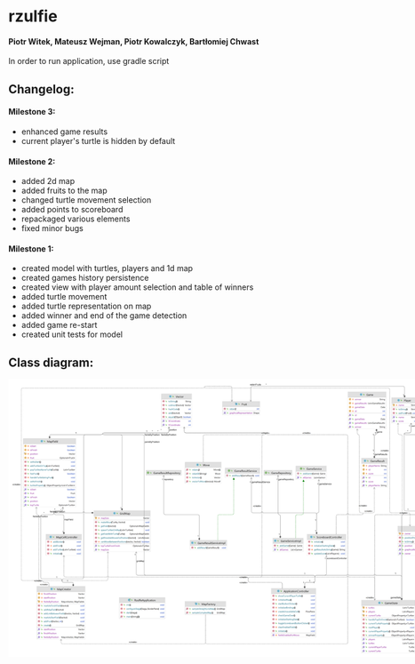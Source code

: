 # rzulfie

#### Piotr Witek, Mateusz Wejman, Piotr Kowalczyk, Bartłomiej Chwast

In order to run application, use gradle script

## Changelog:
#### Milestone 3:
* enhanced game results
* current player's turtle is hidden by default

#### Milestone 2:
* added 2d map
* added fruits to the map
* changed turtle movement selection
* added points to scoreboard
* repackaged various elements
* fixed minor bugs

#### Milestone 1:
* created model with turtles, players and 1d map
* created games history persistence
* created view with player amount selection and table of winners
* added turtle movement
* added turtle representation on map
* added winner and end of the game detection
* added game re-start
* created unit tests for model

## Class diagram:
<div align="center"> <img style="max-width: 800px" src="misc/diagram.png" alt="diagram"></div>